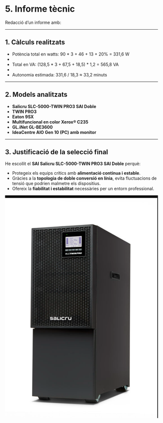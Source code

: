 
# 5. Informe tècnic

Redacció d’un informe amb:  

---

## 1. Càlculs realitzats

- Potència total en watts: 90 * 3 + 46 + 13 + 20% = 331,6 W
- 
- Total en VA: (128,5 * 3 + 67,5 + 18,5) * 1,2 = 565,8 VA
- 
- Autonomia estimada: 331,6 / 18,3 ≈ 33,2 minuts

---

## 2. Models analitzats

- **Salicru SLC-5000-TWIN PRO3 SAI Doble**  
- **TWIN PRO3**  
- **Eaton 9SX**  
- **Multifuncional en color Xerox® C235**  
- **GL.iNet GL-BE3600**  
- **IdeaCentre AIO Gen 10 (PC) amb monitor**  

---

## 3. Justificació de la selecció final

He escollit el **SAI Salicru SLC-5000-TWIN PRO3 SAI Doble** perquè:

- Protegeix els equips crítics amb **alimentació contínua i estable**.  
- Gràcies a la **topologia de doble conversió en línia**, evita fluctuacions de tensió que podrien malmetre els dispositius.  
- Ofereix la **fiabilitat i estabilitat** necessàries per un entorn professional.

![imatge de la elexio del sai final](hola/saifinal.png)





